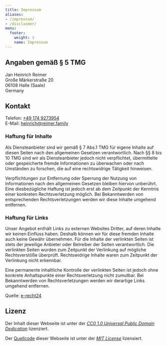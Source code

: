 ```yaml
---
title: Impressum
aliases:
- /impressum/
- /disclaimer/
menu:
  footer:
    weight: 1
    name: Impressum
---
```


## Angaben gemäß § 5 TMG
Jan Heinrich Reimer  
Große Märkerstraße 20  
06108 Halle (Saale)  
Germany

## Kontakt
Telefon: [+49 174 9273954](tel:+491749273954)  
E-Mail: [heinrich@reimer.family](mailto:heinrich@reimer.family)

### Haftung für Inhalte
Als Diensteanbieter sind wir gemäß § 7 Abs.1 TMG 
für eigene Inhalte auf diesen Seiten nach den allgemeinen Gesetzen verantwortlich.
Nach §§ 8 bis 10 TMG sind wir als Diensteanbieter jedoch nicht verpflichtet, 
übermittelte oder gespeicherte fremde Informationen zu überwachen oder nach Umständen zu forschen, 
die auf eine rechtswidrige Tätigkeit hinweisen.

Verpflichtungen zur Entfernung oder Sperrung der Nutzung von Informationen 
nach den allgemeinen Gesetzen bleiben hiervon unberührt. 
Eine diesbezügliche Haftung ist jedoch erst ab dem Zeitpunkt der Kenntnis einer konkreten Rechtsverletzung möglich. 
Bei Bekanntwerden von entsprechenden Rechtsverletzungen werden wir diese Inhalte umgehend entfernen.

### Haftung für Links
Unser Angebot enthält Links zu externen Websites Dritter, auf deren Inhalte wir keinen Einfluss haben. 
Deshalb können wir für diese fremden Inhalte auch keine Gewähr übernehmen. 
Für die Inhalte der verlinkten Seiten ist stets der jeweilige Anbieter oder Betreiber der Seiten verantwortlich. 
Die verlinkten Seiten wurden zum Zeitpunkt der Verlinkung auf mögliche Rechtsverstöße überprüft. 
Rechtswidrige Inhalte waren zum Zeitpunkt der Verlinkung nicht erkennbar.

Eine permanente inhaltliche Kontrolle der verlinkten Seiten 
ist jedoch ohne konkrete Anhaltspunkte einer Rechtsverletzung nicht zumutbar. 
Bei Bekanntwerden von Rechtsverletzungen werden wir derartige Links umgehend entfernen.

Quelle: [e-recht24](https://www.e-recht24.de)

## Lizenz <a name="license"/>

Der Inhalt dieser Webseite ist unter der 
[_CC0 1.0 Universal Public Domain Dedication_](https://creativecommons.org/publicdomain/zero/1.0/)
lizenziert.

Der [Quellcode](https://github.com/heinrichreimer/portfolio) dieser Webseite ist unter der 
[_MIT License_](https://opensource.org/licenses/MIT)
lizensiert.
